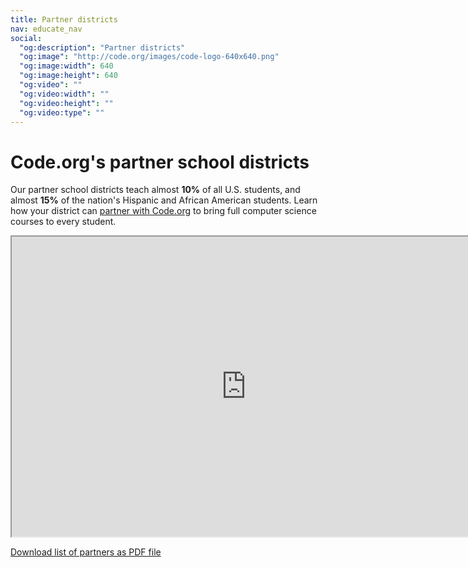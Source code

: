 ```yaml
---
title: Partner districts
nav: educate_nav
social:
  "og:description": "Partner districts"
  "og:image": "http://code.org/images/code-logo-640x640.png"
  "og:image:width": 640
  "og:image:height": 640
  "og:video": ""
  "og:video:width": ""
  "og:video:height": ""
  "og:video:type": ""
---
```

# Code.org's partner school districts
Our partner school districts teach almost **10%** of all U.S. students, and almost **15%** of the nation's Hispanic and African American students. Learn how your district can [partner with Code.org](/educate/districts) to bring full computer science courses to every student.

<iframe src="https://www.google.com/maps/d/u/0/embed?mid=zYPcjMEiE_Lk.kvcsHLK1SPns" width="750" height="480"></iframe>

[Download list of partners as PDF file](/files/districtpartners.pdf)